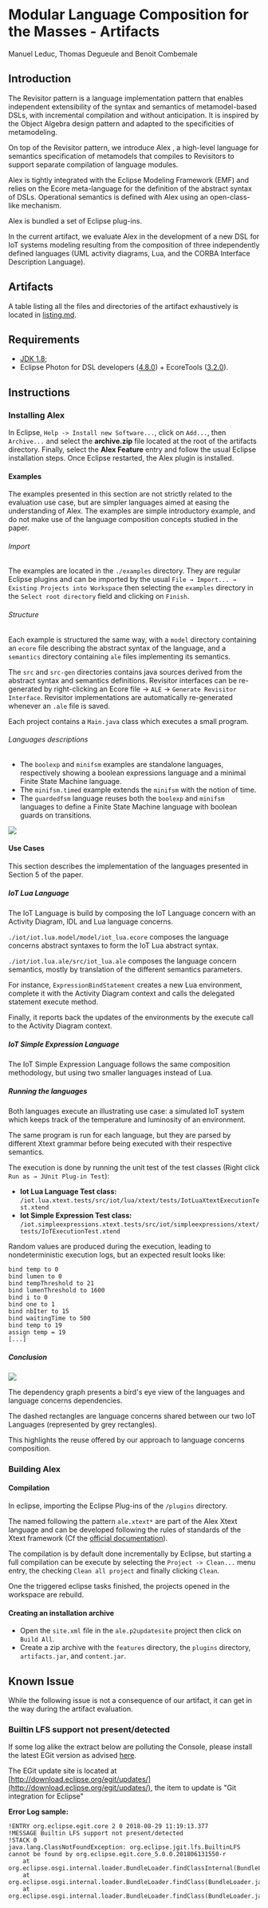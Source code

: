 # Modular Language Composition for the Masses - Artifacts

Manuel Leduc, Thomas Degueule and Benoit Combemale

## Introduction

The Revisitor pattern is a language implementation pattern that enables independent extensibility of the syntax and  semantics of metamodel-based DSLs, with incremental compilation and without anticipation. It is inspired by the Object Algebra design pattern and adapted to the specificities of metamodeling.

On top of the Revisitor pattern, we introduce Alex , a high-level language for semantics specification of metamodels that compiles to Revisitors to support separate compilation of language modules.

Alex is tightly integrated with the Eclipse Modeling Framework (EMF) and relies on the Ecore meta-language for the definition of the abstract syntax of DSLs. Operational semantics is defined with Alex using an open-class-like mechanism.

Alex is bundled a set of Eclipse plug-ins.

In the current artifact,  we evaluate Alex in the development of a new DSL for IoT systems modeling resulting from the composition of three independently defined languages (UML activity diagrams, Lua, and the CORBA Interface Description Language).

## Artifacts

A table listing all the files and directories of the artifact exhaustively is located in [listing.md](./listing.md).

## Requirements

- [JDK 1.8](http://www.oracle.com/technetwork/java/javase/downloads/jdk8-downloads-2133151.html);
- Eclipse Photon for DSL developers ([4.8.0](https://www.eclipse.org/downloads/packages/eclipse-ide-java-and-dsl-developers/photonr)) + EcoreTools ([3.2.0](http://download.eclipse.org/ecoretools/updates/releases/3.2.0/neon)).

## Instructions

### Installing Alex

In Eclipse, `Help -> Install new Software...`, click on `Add...`, then `Archive...` and select the **archive.zip** file located at the root of the artifacts directory.
Finally, select the **Alex Feature** entry and follow the usual Eclipse installation steps.
Once Eclipse restarted, the Alex plugin is installed.

#### Examples

The examples presented in this section are not strictly related to the evaluation use case, but are simpler languages aimed at easing the understanding of Alex. The examples are simple introductory example, and do not make use of the language composition concepts studied in the paper.

###### Import

The examples are located in the `./examples` directory. They are regular Eclipse plugins and can be imported by the usual `File → Import... → Existing Projects into Workspace` then selecting the `examples` directory in the `Select root directory` field and clicking on `Finish`.

###### Structure

Each example is structured the same way, with a `model` directory containing an `ecore` file describing the abstract syntax of the language, and a `semantics` directory containing `ale` files implementing its semantics.

The `src` and `src-gen` directories contains java sources derived from the abstract syntax and semantics definitions. Revisitor interfaces can be re-generated by right-clicking an Ecore file -> `ALE` -> `Generate Revisitor Interface`. Revisitor implementations are automatically re-generated whenever an `.ale` file is saved.

Each project contains a `Main.java` class which executes a small program.

###### Languages descriptions

* The `boolexp` and `minifsm` examples are standalone languages, respectively showing a boolean expressions language and a minimal Finite State Machine language.
* The `minifsm.timed` example extends the `minifsm` with the notion of time.
* The `guardedfsm` language reuses both the `boolexp` and `minifsm` languages to define a Finite State Machine language with boolean guards on transitions.

![](./examples/dependencies.svg)



#### Use Cases

This section describes the implementation of the languages presented in Section 5 of the paper.

##### IoT Lua Language

The IoT Language is build by composing the IoT Language concern with an Activity Diagram, IDL and Lua language concerns.

`./iot/iot.lua.model/model/iot_lua.ecore` composes the language concerns abstract syntaxes to form the IoT Lua abstract syntax.

`./iot/iot.lua.ale/src/iot_lua.ale` composes the language concern semantics, mostly by translation of the different semantics parameters.

For instance,  `ExpressionBindStatement` creates a new Lua environment, complete it with the Activity Diagram context and calls the delegated statement execute method.

Finally, it reports back the updates of the environments by the execute call to the Activity Diagram context.

##### IoT Simple Expression Language

The IoT Simple Expression Language follows the same composition methodology, but using two smaller languages instead of Lua.

##### Running the languages

Both languages execute an illustrating use case: a simulated IoT system which keeps track of the temperature and luminosity of an environment.

The same program is run for each language, but they are parsed by different Xtext grammar before being executed with their respective semantics.

The execution is done by running the unit test of the test classes (Right click `Run as → JUnit Plug-in Test`):

- **Iot Lua Language Test class:** `/iot.lua.xtext.tests/src/iot/lua/xtext/tests/IotLuaXtextExecutionTest.xtend`
- **Iot Simple Expression Test class:** `/iot.simpleexpressions.xtext.tests/src/iot/simpleexpressions/xtext/tests/IoTExecutionTest.xtend`

Random values are produced during the execution, leading to nondeterministic execution logs, but an expected result looks like:

```text
bind temp to 0
bind lumen to 0
bind tempThreshold to 21
bind lumenThreshold to 1600
bind i to 0
bind one to 1
bind nbIter to 15
bind waitingTime to 500
bind temp to 19
assign temp = 19
[...]
```

##### Conclusion

![](./dependencies.svg)

The dependency graph presents a bird's eye view of the languages and language concerns dependencies.

The dashed rectangles are language concerns shared between our two IoT Languages (represented by grey rectangles).

This highlights the reuse offered by our approach to language concerns composition.

### Building Alex

#### Compilation

In eclipse, importing the Eclipse Plug-ins of the `/plugins` directory.

The named following the pattern `ale.xtext*` are part of the Alex Xtext language and can be developed following the rules of standards of the Xtext framework (Cf the [official documentation](https://www.eclipse.org/Xtext/documentation/index.html)).

The compilation is by default done incrementally by Eclipse, but starting a full compilation can be execute by selecting the `Project -> Clean...` menu entry, the checking `Clean all project` and finally clicking `Clean`.

One the triggered eclipse tasks finished, the projects opened in the workspace are rebuild.

#### Creating an installation archive

- Open the `site.xml` file in the `ale.p2updatesite` project then click on `Build All`.
- Create a zip archive with the `features` directory, the `plugins` directory, `artifacts.jar`, and `content.jar`.

## Known Issue

While the following issue is not a consequence of our artifact, it can get in the way during the artifact evaluation.

### Builtin LFS support not present/detected

If some log alike the extract below are polluting the Console, please install the latest EGit version as advised [here](https://bugs.eclipse.org/bugs/show_bug.cgi?id=536516).

The EGit update site is located at [http://download.eclipse.org/egit/updates/](http://download.eclipse.org/egit/updates/), the item to update is "Git integration  for Eclipse"

**Error Log sample:**

```text
!ENTRY org.eclipse.egit.core 2 0 2018-08-29 11:19:13.377
!MESSAGE Builtin LFS support not present/detected
!STACK 0
java.lang.ClassNotFoundException: org.eclipse.jgit.lfs.BuiltinLFS cannot be found by org.eclipse.egit.core_5.0.0.201806131550-r
	at org.eclipse.osgi.internal.loader.BundleLoader.findClassInternal(BundleLoader.java:508)
	at org.eclipse.osgi.internal.loader.BundleLoader.findClass(BundleLoader.java:419)
	at org.eclipse.osgi.internal.loader.BundleLoader.findClass(BundleLoader.java:411)
```

